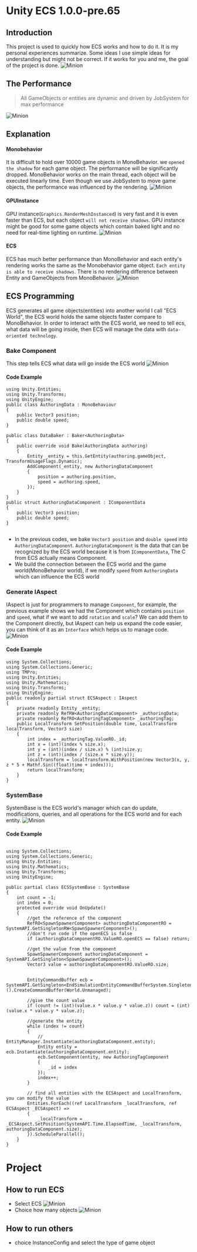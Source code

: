 # Unity ECS 1.0.0-pre.65

## Introduction
This project is used to quickly how ECS works and how to do it. It is my personal experiences summarize. Some ideas I use simple ideas for understanding but might not be correct. If it works for you and me, the goal of the project is done.
![Minion](preview.png)
## The Performance
> All GameObjects or entities are dynamic and driven by JobSystem for max performance 

![Minion](performance.png)

## Explanation
#### Monobehavior
It is difficult to hold over 10000 game objects in MonoBehavior. we `opened the shadow` for each game object. The performance will be significantly dropped. MonoBehavior works on the main thread, each object will be executed linearly time. Even though we use JobSystem to move game objects, the performance was influenced by the rendering.
![Minion](monoobj.png)

#### GPUInstance
GPU instance(`Graphics.RenderMeshInstanced`) is very fast and it is even faster than ECS, but each object `will not receive shadows`. GPU instance might be good for some game objects which contain baked light and no need for real-time lighting on runtime.
![Minion](GPUInstance.png)

#### ECS
ECS has much better performance than MonoBehavior and each entity's rendering works the same as the Monobehavior game object. `Each entity is able to receive shadows`. There is no rendering difference between Entity and GameObjects from MonoBehavior.
![Minion](ecsobj.png)

## ECS Programming
ECS generates all game objects(entities) into another world I call "ECS World", the ECS world holds the same objects faster compare to MonoBehavior. In order to interact with the ECS world, we need to tell ecs, what data will be going inside, then ECS will manage the data with `data-oriented technology`.

### Bake Component
This step tells ECS what data will go inside the ECS world
![Minion](1step.png)

#### Code Example

```CSharp
using Unity.Entities;
using Unity.Transforms;
using UnityEngine;
public class AuthoringData : MonoBehaviour
{
    public Vector3 position;
    public double speed;
}

public class DataBaker : Baker<AuthoringData>
{
    public override void Bake(AuthoringData authoring)
    {
        Entity _entity = this.GetEntity(authoring.gameObject, TransformUsageFlags.Dynamic);
        AddComponent(_entity, new AuthoringDataComponent
        {
            position = authoring.position,
            speed = authoring.speed,
        });
    }
}
public struct AuthoringDataComponent : IComponentData
{
    public Vector3 position;
    public double speed;
}


```
- In the previous codes, we bake `Vector3 position` and `double speed` into `AuthoringDataComponent`. `AuthoringDataComponent` is the data that can be recognized by the ECS world because it is from `IComponentData`, The C from ECS actually means Component.
- We build the connection between the ECS world and the game world(MonoBehavior world), if we modify `speed` from `AuthoringData` which can influence the ECS world

### Generate IAspect
IAspect is just for programmers to manage `Component`, for example, the previous example shows we had the Component which contains `position` and `speed`, what if we want to add `rotation` and `scale`? We can add them to the Component directly, but IAspect can help us expand the code easier, you can think of it as an `Interface` which helps us to manage code.
![Minion](aspect.png)

#### Code Example

```CSharp
using System.Collections;
using System.Collections.Generic;
using TMPro;
using Unity.Entities;
using Unity.Mathematics;
using Unity.Transforms;
using UnityEngine;
public readonly partial struct ECSAspect : IAspect
{
    private readonly Entity _entity;
    private readonly RefRW<AuthoringDataComponent> _authoringData;
    private readonly RefRO<AuthoringTagComponent> _authoringTag;
    public LocalTransform SetPosition(double time, LocalTransform localTransform, Vector3 size)
    {
        int index = _authoringTag.ValueRO._id;
        int x = (int)(index % size.x);
        int y = (int)(index / size.x) % (int)size.y;
        int z = (int)(index / (size.x * size.y));
        localTransform = localTransform.WithPosition(new Vector3(x, y, z * 5 + Mathf.Sin((float)time + index)));
        return localTransform;
    }
}

```

### SystemBase

SystemBase is the ECS world's manager which can do update, modifications, queries, and all operations for the ECS world and for each entity.
![Minion](sytembase.png)

#### Code Example
```CSharp

using System.Collections;
using System.Collections.Generic;
using Unity.Entities;
using Unity.Mathematics;
using Unity.Transforms;
using UnityEngine;

public partial class ECSSystemBase : SystemBase
{
    int count = -1;
    int index = 0;
    protected override void OnUpdate()
    {
        //get the reference of the component
        RefRO<SpawnSpawnerComponent> authoringDataComponentRO = SystemAPI.GetSingletonRW<SpawnSpawnerComponent>();
        //don't run code if the openECS is false
        if (authoringDataComponentRO.ValueRO.openECS == false) return;

        //get the value from the component
        SpawnSpawnerComponent authoringDataComponent = SystemAPI.GetSingleton<SpawnSpawnerComponent>();
        Vector3 value = authoringDataComponentRO.ValueRO.size;


        EntityCommandBuffer ecb = SystemAPI.GetSingleton<EndSimulationEntityCommandBufferSystem.Singleton>().CreateCommandBuffer(World.Unmanaged);

        //give the count value
        if (count != (int)(value.x * value.y * value.z)) count = (int)(value.x * value.y * value.z);

        //generate the entity
        while (index != count)
        {
            // EntityManager.Instantiate(authoringDataComponent.entity);
            Entity entity = ecb.Instantiate(authoringDataComponent.entity);
            ecb.SetComponent(entity, new AuthoringTagComponent
            {
                _id = index
            });
            index++;
        }

        // find all entities with the ECSAspect and LocalTransform, you can modify the value
        Entities.ForEach((ref LocalTransform _localTransform, ref ECSAspect _ECSAspect) =>
        {
            _localTransform = _ECSAspect.SetPosition(SystemAPI.Time.ElapsedTime, _localTransform, authoringDataComponent.size);
        }).ScheduleParallel();
    }
}

```

# Project

## How to run ECS

- Select ECS
![Minion](ecsproject.png)
- Choice how many objects
![Minion](choice.png)

## How to run others
- choice InstanceConfig and select the type of game object






